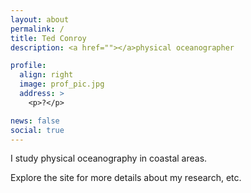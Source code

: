 ```yaml
---
layout: about
permalink: /
title: Ted Conroy
description: <a href=""></a>physical oceanographer

profile:
  align: right
  image: prof_pic.jpg
  address: >
    <p>?</p>

news: false
social: true
---
```


I study physical oceanography in coastal areas. 

Explore the site for more details about my research, etc. 
